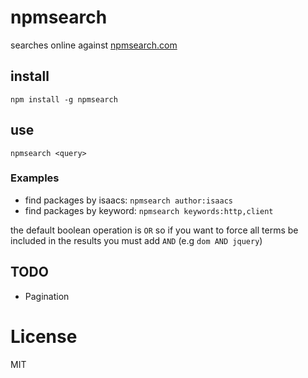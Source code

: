 # npmsearch

searches online against [npmsearch.com](http://npmsearch.com)

## install

`npm install -g npmsearch`

## use

`npmsearch <query>`

### Examples

* find packages by isaacs: `npmsearch author:isaacs`
* find packages by keyword: `npmsearch keywords:http,client`


the default boolean operation is `OR` so if you want to force all terms be included in the results you must add `AND` (e.g `dom AND jquery`)

## TODO

 * Pagination

# License

MIT